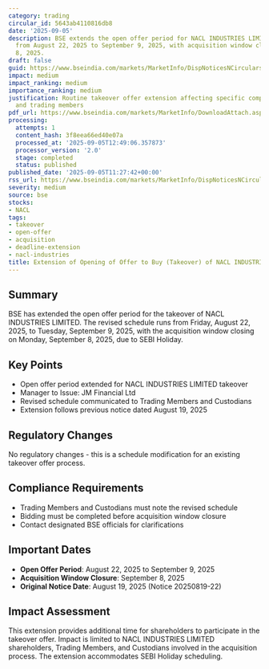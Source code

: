 ```yaml
---
category: trading
circular_id: 5643ab4110816db8
date: '2025-09-05'
description: BSE extends the open offer period for NACL INDUSTRIES LIMITED takeover
  from August 22, 2025 to September 9, 2025, with acquisition window closing on September
  8, 2025.
draft: false
guid: https://www.bseindia.com/markets/MarketInfo/DispNoticesNCirculars.aspx?Noticeid={015C3F04-6292-49B2-8854-CB0512C8C8F0}&noticeno=20250905-10&dt=09/05/2025&icount=10&totcount=30&flag=0
impact: medium
impact_ranking: medium
importance_ranking: medium
justification: Routine takeover offer extension affecting specific company shareholders
  and trading members
pdf_url: https://www.bseindia.com/markets/MarketInfo/DownloadAttach.aspx?id=20250905-10&attachedId=
processing:
  attempts: 1
  content_hash: 3f8eea66ed40e07a
  processed_at: '2025-09-05T12:49:06.357873'
  processor_version: '2.0'
  stage: completed
  status: published
published_date: '2025-09-05T11:27:42+00:00'
rss_url: https://www.bseindia.com/markets/MarketInfo/DispNoticesNCirculars.aspx?Noticeid={015C3F04-6292-49B2-8854-CB0512C8C8F0}&noticeno=20250905-10&dt=09/05/2025&icount=10&totcount=30&flag=0
severity: medium
source: bse
stocks:
- NACL
tags:
- takeover
- open-offer
- acquisition
- deadline-extension
- nacl-industries
title: Extension of Opening of Offer to Buy (Takeover) of NACL INDUSTRIES LIMITED
---
```


## Summary

BSE has extended the open offer period for the takeover of NACL INDUSTRIES LIMITED. The revised schedule runs from Friday, August 22, 2025, to Tuesday, September 9, 2025, with the acquisition window closing on Monday, September 8, 2025, due to SEBI Holiday.

## Key Points

- Open offer period extended for NACL INDUSTRIES LIMITED takeover
- Manager to Issue: JM Financial Ltd
- Revised schedule communicated to Trading Members and Custodians
- Extension follows previous notice dated August 19, 2025

## Regulatory Changes

No regulatory changes - this is a schedule modification for an existing takeover offer process.

## Compliance Requirements

- Trading Members and Custodians must note the revised schedule
- Bidding must be completed before acquisition window closure
- Contact designated BSE officials for clarifications

## Important Dates

- **Open Offer Period**: August 22, 2025 to September 9, 2025
- **Acquisition Window Closure**: September 8, 2025
- **Original Notice Date**: August 19, 2025 (Notice 20250819-22)

## Impact Assessment

This extension provides additional time for shareholders to participate in the takeover offer. Impact is limited to NACL INDUSTRIES LIMITED shareholders, Trading Members, and Custodians involved in the acquisition process. The extension accommodates SEBI Holiday scheduling.